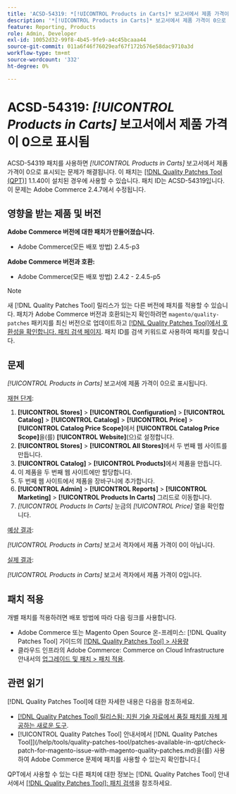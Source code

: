 ```yaml
---
title: 'ACSD-54319: *[!UICONTROL Products in Carts]* 보고서에서 제품 가격이 0으로 표시됨'
description: '*[!UICONTROL Products in Carts]* 보고서에서 제품 가격이 0으로 표시되는 Adobe Commerce 문제를 해결하려면 ACSD-54319 패치를 적용합니다'
feature: Reporting, Products
role: Admin, Developer
exl-id: 10052d32-99f8-4b45-9fe9-a4c45bcaaa44
source-git-commit: 011a6f46f76029eaf67f172b576e58dac9710a3d
workflow-type: tm+mt
source-wordcount: '332'
ht-degree: 0%

---
```


# ACSD-54319: *[!UICONTROL Products in Carts]* 보고서에서 제품 가격이 0으로 표시됨

ACSD-54319 패치를 사용하면 *[!UICONTROL Products in Carts]* 보고서에서 제품 가격이 0으로 표시되는 문제가 해결됩니다. 이 패치는 [[!DNL Quality Patches Tool (QPT)]](https://experienceleague.adobe.com/en/docs/commerce-operations/tools/quality-patches-tool/quality-patches-tool-to-self-serve-quality-patches) 1.1.40이 설치된 경우에 사용할 수 있습니다. 패치 ID는 ACSD-54319입니다. 이 문제는 Adobe Commerce 2.4.7에서 수정됩니다.

## 영향을 받는 제품 및 버전

**Adobe Commerce 버전에 대한 패치가 만들어졌습니다.**

* Adobe Commerce(모든 배포 방법) 2.4.5-p3

**Adobe Commerce 버전과 호환:**

* Adobe Commerce(모든 배포 방법) 2.4.2 - 2.4.5-p5

>[!NOTE]
>
>새 [!DNL Quality Patches Tool] 릴리스가 있는 다른 버전에 패치를 적용할 수 있습니다. 패치가 Adobe Commerce 버전과 호환되는지 확인하려면 `magento/quality-patches` 패키지를 최신 버전으로 업데이트하고 [[!DNL Quality Patches Tool]에서 호환성을 확인합니다. 패치 검색 페이지](https://experienceleague.adobe.com/tools/commerce-quality-patches/index.html). 패치 ID를 검색 키워드로 사용하여 패치를 찾습니다.

## 문제

*[!UICONTROL Products in Carts]* 보고서에 제품 가격이 0으로 표시됩니다.

<u>재현 단계</u>:

1. **[!UICONTROL Stores]** > **[!UICONTROL Configuration]** > **[!UICONTROL Catalog]** > **[!UICONTROL Catalog]** > **[!UICONTROL Price]** > **[!UICONTROL Catalog Price Scope]**&#x200B;에서 **[!UICONTROL Catalog Price Scope]**&#x200B;을(를) **[!UICONTROL Website]**(으)로 설정합니다.
1. **[!UICONTROL Stores]** > **[!UICONTROL All Stores]**&#x200B;에서 두 번째 웹 사이트를 만듭니다.
1. **[!UICONTROL Catalog]** > **[!UICONTROL Products]**&#x200B;에서 제품을 만듭니다.
1. 이 제품을 두 번째 웹 사이트에만 할당합니다.
1. 두 번째 웹 사이트에서 제품을 장바구니에 추가합니다.
1. **[!UICONTROL Admin]** > **[!UICONTROL Reports]** > **[!UICONTROL Marketing]** > **[!UICONTROL Products In Carts]** 그리드로 이동합니다.
1. *[!UICONTROL Products In Carts]* 눈금의 *[!UICONTROL Price]* 열을 확인합니다.

<u>예상 결과</u>:

*[!UICONTROL Products in Carts]* 보고서 격자에서 제품 가격이 0이 아닙니다.

<u>실제 결과</u>:

*[!UICONTROL Products in Carts]* 보고서 격자에서 제품 가격이 0입니다.

## 패치 적용

개별 패치를 적용하려면 배포 방법에 따라 다음 링크를 사용합니다.

* Adobe Commerce 또는 Magento Open Source 온-프레미스: [!DNL Quality Patches Tool] 가이드의 [[!DNL Quality Patches Tool] > 사용량](/help/tools/quality-patches-tool/usage.md)
* 클라우드 인프라의 Adobe Commerce: Commerce on Cloud Infrastructure 안내서의 [업그레이드 및 패치 > 패치 적용](https://experienceleague.adobe.com/docs/commerce-cloud-service/user-guide/develop/upgrade/apply-patches.html).

## 관련 읽기

[!DNL Quality Patches Tool]에 대한 자세한 내용은 다음을 참조하세요.

* [[!DNL Quality Patches Tool] 릴리스됨: 지원 기술 자료에서 품질 패치를 자체 제공하는 새로운 도구](https://experienceleague.adobe.com/en/docs/commerce-operations/tools/quality-patches-tool/quality-patches-tool-to-self-serve-quality-patches).
* [!UICONTROL Quality Patches Tool] 안내서에서  [!DNL Quality Patches Tool]](/help/tools/quality-patches-tool/patches-available-in-qpt/check-patch-for-magento-issue-with-magento-quality-patches.md)을(를) 사용하여 Adobe Commerce 문제에 패치를 사용할 수 있는지 확인합니다.[


QPT에서 사용할 수 있는 다른 패치에 대한 정보는 [!DNL Quality Patches Tool] 안내서에서 [[!DNL Quality Patches Tool]: 패치 검색](https://experienceleague.adobe.com/tools/commerce-quality-patches/index.html)을 참조하세요.
